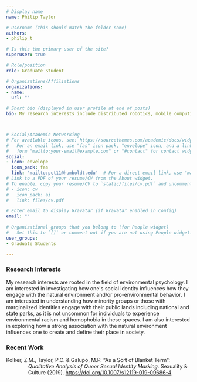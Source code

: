 ```yaml
---
# Display name
name: Philip Taylor

# Username (this should match the folder name)
authors:
- philip_t

# Is this the primary user of the site?
superuser: true

# Role/position
role: Graduate Student

# Organizations/Affiliations
organizations:
- name: 
  url: ""

# Short bio (displayed in user profile at end of posts)
bio: My research interests include distributed robotics, mobile computing and programmable matter.



# Social/Academic Networking
# For available icons, see: https://sourcethemes.com/academic/docs/widgets/#icons
#   For an email link, use "fas" icon pack, "envelope" icon, and a link in the
#   form "mailto:your-email@example.com" or "#contact" for contact widget.
social:
- icon: envelope
  icon_pack: fas
  link: 'mailto:pct11@humboldt.edu'  # For a direct email link, use "mailto:test@example.org".
# Link to a PDF of your resume/CV from the About widget.
# To enable, copy your resume/CV to `static/files/cv.pdf` and uncomment the lines below.  
# - icon: cv
#   icon_pack: ai
#   link: files/cv.pdf

# Enter email to display Gravatar (if Gravatar enabled in Config)
email: ""
  
# Organizational groups that you belong to (for People widget)
#   Set this to `[]` or comment out if you are not using People widget.  
user_groups:
- Graduate Students

---
```


<h3>Research Interests</h3>
My research interests are rooted in the field of environmental psychology. I am interested in investigating how one's social identity influences how they engage with the natural environment and/or pro-environmental behavior. I am interested in understanding how minority groups or those with marginalized identities engage with their public lands including national and state parks, as it is not uncommon for individuals to experience environmental racism and homophobia in these spaces. I am also interested in exploring how a strong association with the natural environment influences one to create and define their place in society.

<h3>Recent Work</h3>
<p style="margin-left: 60px; text-indent: -60px;">Kolker, Z.M., Taylor, P.C. & Galupo, M.P. “As a Sort of Blanket Term”: <i>Qualitative Analysis of Queer Sexual Identity Marking.</i> Sexuality & Culture (2019). <a href="https://doi.org/10.1007/s12119-019-09686-4
">https://doi.org/10.1007/s12119-019-09686-4</a></p>
